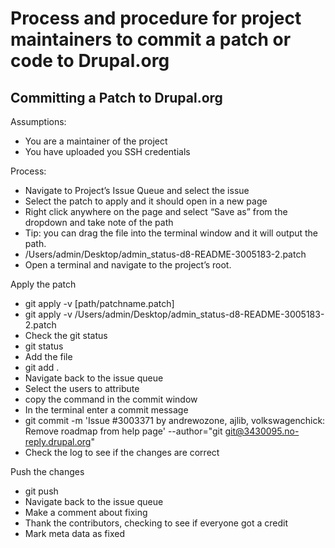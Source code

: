 # Process and procedure for project maintainers to commit a patch or code to Drupal.org

## Committing a Patch to Drupal.org

Assumptions:
 * You are a maintainer of the project
 * You have uploaded you SSH credentials
 
Process:
 * Navigate to Project’s Issue Queue and select the issue
 * Select the patch to apply and it should open in a new page
 * Right click anywhere on the page and select “Save as” from the dropdown and take note of the path
 * Tip: you can drag the file into the terminal window and it will output the path.
 * /Users/admin/Desktop/admin_status-d8-README-3005183-2.patch
 * Open a terminal and navigate to the project’s root.
 
 Apply the patch
 * git apply -v [path/patchname.patch]
 * git apply -v /Users/admin/Desktop/admin_status-d8-README-3005183-2.patch
 * Check the git status
 * git status
 * Add the file
 * git add .
 * Navigate back to the issue queue
 * Select the users to attribute
 * copy the command in the commit window
 * In the terminal enter a commit message
 * git commit -m 'Issue #3003371 by andrewozone, ajlib, volkswagenchick: Remove roadmap from help page' --author="git git@3430095.no-reply.drupal.org"
 * Check the log to see if the changes are correct
 
Push the changes
 * git push
 * Navigate back to the issue queue
 * Make a comment about fixing
 * Thank the contributors, checking to see if everyone got a credit
 * Mark meta data as fixed




